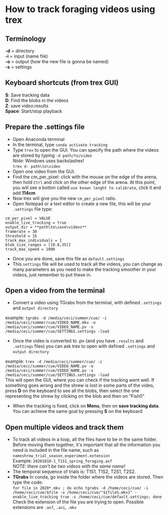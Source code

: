 # How to track foraging videos using trex
## Terminology
**-d** = directory  
**-i** =  input (name file)  
**-o** = output (how the new file is gonna be named)  
**-s** = settings

## Keyboard shortcuts (from trex GUI)
__S__: Save tracking data  
__D__: Find the blobs in the videos  
__Z__: save _video_.results  
__Space__: Start/stop playback



## Prepare the .settings file
* Open Anaconda terminal
* In the terminal, type ```conda activate tracking```
* Type ```trex``` to open the GUI. You can specify the path where the videos are stored by typing ```-d path/to/video```  
*Note*: Windows uses backslashes!   
```trex d- path\to\video```
* Open one video from the GUI.
* Find the cm_per_pixel: click with the mouse on the edge of the arena, then hold ```Ctrl``` and click on the other edge of the arena. At this point, you will see a botton called ```use known lenght to calibrate```, click it and add  **114cm**
* Now trex will give you the new ```cm_per_pixel``` ratio.
* Open Notepad or a text editor to create a new file, this will be your ```.settings``` file
type: 
```
cm_per_pixel = VALUE
enable_live_tracking = true
output_dir = **path\to\save\videos**
framerate = 30
threshold = 15
track_max_individuals = 1
blob_size_ranges = [[0.8,35]]
track_max_speed = 1000
```
* Once you are done, save this file as ```default.settings```
* This ```settings``` file will be used to track all the videos, you can change as many parameters as you need to make the tracking smoother in your videos, just remember to put these in.

## Open a video from the terminal
* Convert a video using TGrabs from the terminal, with defined ```.settings``` and ```output directory```  

example:    ```tgrabs -d /media/ceci/summer/cue/ -i /media/ceci/summer/cue/VIDEO_NAME.mkv -o /media/ceci/summer/cue/VIDEO_NAME.pv -s /media/ceci/summer/cue/SETTINGS.settings -load```
* Once the video is converted to .pv (and you have ```.results``` and ```.settings``` files) you can ask trex to open  with defined ```.settings``` and ```output directory```  

example:  ```trex -d /media/ceci/summer/cue/ -i /media/ceci/summer/cue/VIDEO_NAME.pv -o /media/ceci/summer/cue/VIDEO_NAME.pv -s /media/ceci/summer/cue/SETTINGS.settings -load```  
This will open the GUI, where you can check if the tracking went well. If something goes wrong and the shrew is lost in some parts of the video, press **D** on the keyboard to see all the blobs, then select the one representing the shrew by clicking on the blob and then on "Fish0"
* When the tracking is fixed, click on **Menu**, then on **save tracking data**.    You can achieve the same goal by pressing **S** on the keyboard

## Open multiple videos and track them 
* To track all videos in a loop, all the files have to be in the same folder. Before moving them together, it's important that all the information you need is included in the file name, such as ```nameshrew_trial_season_experiment.extension```  
Example: ```20201010-1_T1S1_spring_foraging.asf```  
*NOTE: there can't be two videos with the same name!*  
* The temporal sequence of trials is: T1S1, T1S2, T2S1, T2S2.    
* **TGrabs**  In conda, go inside the folder where the videos are stored. Then type the code:  
```for file in 2020*.mkv ; do echo tgrabs -d /home/ceci/cue/ -i /home/ceci/cue/$file -o /home/ceci/cue/"${file%.mkv}" - enable_live_tracking true -s /home/ceci/cue/default.settings; done ```  
Check the extension of the file you are trying to open. Possible extensions are  ```.asf```, ```.avi```, ```.mkv```

